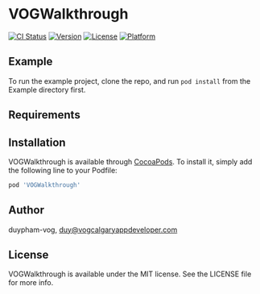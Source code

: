 # VOGWalkthrough

[![CI Status](https://img.shields.io/travis/duypham-vog/VOGWalkthrough.svg?style=flat)](https://travis-ci.org/duypham-vog/VOGWalkthrough)
[![Version](https://img.shields.io/cocoapods/v/VOGWalkthrough.svg?style=flat)](https://cocoapods.org/pods/VOGWalkthrough)
[![License](https://img.shields.io/cocoapods/l/VOGWalkthrough.svg?style=flat)](https://cocoapods.org/pods/VOGWalkthrough)
[![Platform](https://img.shields.io/cocoapods/p/VOGWalkthrough.svg?style=flat)](https://cocoapods.org/pods/VOGWalkthrough)

## Example

To run the example project, clone the repo, and run `pod install` from the Example directory first.

## Requirements

## Installation

VOGWalkthrough is available through [CocoaPods](https://cocoapods.org). To install
it, simply add the following line to your Podfile:

```ruby
pod 'VOGWalkthrough'
```

## Author

duypham-vog, duy@vogcalgaryappdeveloper.com

## License

VOGWalkthrough is available under the MIT license. See the LICENSE file for more info.
